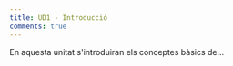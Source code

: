 ```yaml
---
title: UD1 - Introducció
comments: true
---
```


En aquesta unitat s'introduiran els conceptes bàsics de...
